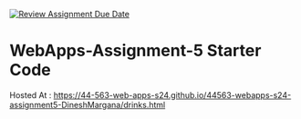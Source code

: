[![Review Assignment Due Date](https://classroom.github.com/assets/deadline-readme-button-24ddc0f5d75046c5622901739e7c5dd533143b0c8e959d652212380cedb1ea36.svg)](https://classroom.github.com/a/5u0mb8O1)
# WebApps-Assignment-5 Starter Code
Hosted At : https://44-563-web-apps-s24.github.io/44563-webapps-s24-assignment5-DineshMargana/drinks.html